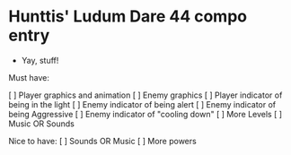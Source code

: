 # Hunttis' Ludum Dare 44 compo entry

- Yay, stuff!


Must have:

[ ] Player graphics and animation
[ ] Enemy graphics
[ ] Player indicator of being in the light
[ ] Enemy indicator of being alert
[ ] Enemy indicator of being Aggressive
[ ] Enemy indicator of "cooling down"
[ ] More Levels
[ ] Music OR Sounds

Nice to have:
[ ] Sounds OR Music
[ ] More powers